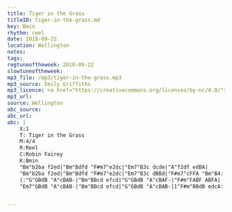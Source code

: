 ```yaml
---
title: Tiger in the Grass
titleID: tiger-in-the-grass.md
key: Bmin
rhythm: reel
date: 2018-09-22
location: Wellington
notes:
tags:
regtuneoftheweek: 2018-09-22
slowtuneoftheweek:
mp3_file: /mp3/tiger-in-the-grass.mp3
mp3_source: Emily Griffiths
mp3_licence: <a href="https://creativecommons.org/licenses/by-nc/4.0/">CC-BY-NC-4.0</a>
mp3_url:
source: Wellington
abc_source:
abc_url:
abc: |
    X:1
    T: Tiger in the Grass
    M:4/4
    R:Reel
    C:Robin Fairey
    K:Bmin
    "Bm"b2ba f2ed|"Bm"Bdfd "F#m7"e2dc|"Em7"B3c dcde|"A"f2df edBA|
    "Bm"b2ba f2ed|"Bm"Bdfd "F#m7"e2dc|"Em7"B3c dBBd|"F#m7"cFFA "Bm"B4:|
    |:"G"GBdB "A"cBAB-|"Bm"BBcd efcd|"G"GBdB "A"cBAF-|"F#m"FABF ABFA|
    "Em7"GBdB "A"cBAB-|"Bm"BBcd efcd|"G"GBdB "A"cBAB-|1"F#m"BBdB edcA:|2"A"BBcd "Bm"efaf|| b4|]


---
```

